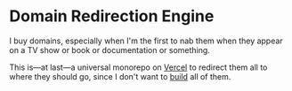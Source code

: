# Domain Redirection Engine

I buy domains, especially when I'm the first to nab them when they appear on a TV show or book or documentation or something.

This is—at last—a universal monorepo on [Vercel](https://vercel.com) to redirect them all to where they should go, since I don't want to [build](https://chirpeo.com) all of them.
